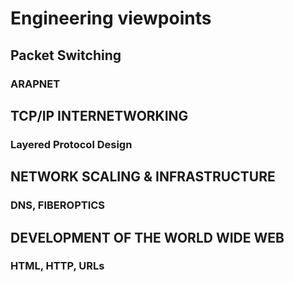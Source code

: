 # Engineering viewpoints

## Packet Switching

### ARAPNET

## TCP/IP INTERNETWORKING

### Layered Protocol Design

## NETWORK SCALING & INFRASTRUCTURE

### DNS, FIBEROPTICS

## DEVELOPMENT OF THE WORLD WIDE WEB

### HTML, HTTP, URLs

